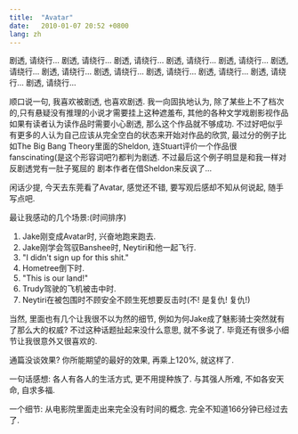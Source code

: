 ```yaml
---
title:  "Avatar"
date:   2010-01-07 20:52 +0800
lang: zh
---
```


剧透, 请绕行...
剧透, 请绕行...
剧透, 请绕行...
剧透, 请绕行...
剧透, 请绕行...
剧透, 请绕行...
剧透, 请绕行...
剧透, 请绕行...
剧透, 请绕行...
剧透, 请绕行...
剧透, 请绕行...
剧透, 请绕行...


顺口说一句, 我喜欢被剧透, 也喜欢剧透. 我一向固执地认为, 除了某些上不了档次的,只有悬疑没有推理的小说才需要挂上这种遮羞布, 其他的各种文学戏剧影视作品如果有读者认为读作品时需要小心剧透, 那么这个作品就不够成功. 不过好吧似乎有更多的人认为自己应该从完全空白的状态来开始对作品的欣赏, 最过分的例子比如The Big Bang Theory里面的Sheldon, 连Stuart评价一个作品很fanscinating(是这个形容词吧?)都判为剧透. 不过最后这个例子明显是和我一样对反剧透党有一肚子冤屈的 剧本作者在借Sheldon来反讽了...

闲话少提, 今天去东莞看了Avatar, 感觉还不错, 要写观后感却不知从何说起, 随手写点吧.

最让我感动的几个场景:(时间排序)

1. Jake刚变成Avatar时, 兴奋地跑来跑去.
1. Jake刚学会驾驭Banshee时, Neytiri和他一起飞行.
1. "I didn't sign up for this shit."
1. Hometree倒下时.
1. "This is our land!"
1. Trudy驾驶的飞机被击中时.
1. Neytiri在被包围时不顾安全不顾生死想要反击时(不! 是复仇! 复仇!)

当然, 里面也有几个让我很不以为然的细节, 例如为何Jake成了魅影骑士突然就有了那么大的权威? 不过这种话题扯起来没什么意思, 就不多说了. 毕竟还有很多小细节让我很意外又很喜欢的.

通篇没谈效果? 你所能期望的最好的效果, 再乘上120%, 就这样了.

一句话感想: 各人有各人的生活方式, 更不用提种族了. 与其强人所难, 不如各安天命, 自求多福.

一个细节: 从电影院里面走出来完全没有时间的概念. 完全不知道166分钟已经过去了.
